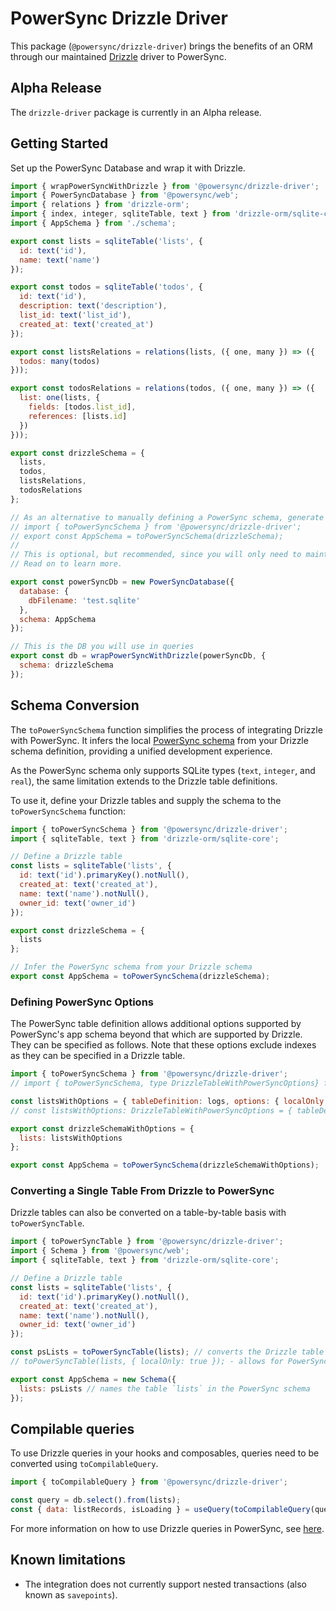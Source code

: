 # PowerSync Drizzle Driver

This package (`@powersync/drizzle-driver`) brings the benefits of an ORM through our maintained [Drizzle](https://orm.drizzle.team/) driver to PowerSync.

## Alpha Release

The `drizzle-driver` package is currently in an Alpha release.

## Getting Started

Set up the PowerSync Database and wrap it with Drizzle.

```js
import { wrapPowerSyncWithDrizzle } from '@powersync/drizzle-driver';
import { PowerSyncDatabase } from '@powersync/web';
import { relations } from 'drizzle-orm';
import { index, integer, sqliteTable, text } from 'drizzle-orm/sqlite-core';
import { AppSchema } from './schema';

export const lists = sqliteTable('lists', {
  id: text('id'),
  name: text('name')
});

export const todos = sqliteTable('todos', {
  id: text('id'),
  description: text('description'),
  list_id: text('list_id'),
  created_at: text('created_at')
});

export const listsRelations = relations(lists, ({ one, many }) => ({
  todos: many(todos)
}));

export const todosRelations = relations(todos, ({ one, many }) => ({
  list: one(lists, {
    fields: [todos.list_id],
    references: [lists.id]
  })
}));

export const drizzleSchema = {
  lists,
  todos,
  listsRelations,
  todosRelations
};

// As an alternative to manually defining a PowerSync schema, generate the local PowerSync schema from the Drizzle schema with `toPowerSyncSchema`:
// import { toPowerSyncSchema } from '@powersync/drizzle-driver';
// export const AppSchema = toPowerSyncSchema(drizzleSchema);
//
// This is optional, but recommended, since you will only need to maintain one schema on the client-side
// Read on to learn more.

export const powerSyncDb = new PowerSyncDatabase({
  database: {
    dbFilename: 'test.sqlite'
  },
  schema: AppSchema
});

// This is the DB you will use in queries
export const db = wrapPowerSyncWithDrizzle(powerSyncDb, {
  schema: drizzleSchema
});
```

## Schema Conversion

The `toPowerSyncSchema` function simplifies the process of integrating Drizzle with PowerSync. It infers the local [PowerSync schema](https://docs.powersync.com/installation/client-side-setup/define-your-schema) from your Drizzle schema definition, providing a unified development experience.

As the PowerSync schema only supports SQLite types (`text`, `integer`, and `real`), the same limitation extends to the Drizzle table definitions.

To use it, define your Drizzle tables and supply the schema to the `toPowerSyncSchema` function:

```js
import { toPowerSyncSchema } from '@powersync/drizzle-driver';
import { sqliteTable, text } from 'drizzle-orm/sqlite-core';

// Define a Drizzle table
const lists = sqliteTable('lists', {
  id: text('id').primaryKey().notNull(),
  created_at: text('created_at'),
  name: text('name').notNull(),
  owner_id: text('owner_id')
});

export const drizzleSchema = {
  lists
};

// Infer the PowerSync schema from your Drizzle schema
export const AppSchema = toPowerSyncSchema(drizzleSchema);
```

### Defining PowerSync Options

The PowerSync table definition allows additional options supported by PowerSync's app schema beyond that which are supported by Drizzle.
They can be specified as follows. Note that these options exclude indexes as they can be specified in a Drizzle table.

```js
import { toPowerSyncSchema } from '@powersync/drizzle-driver';
// import { toPowerSyncSchema, type DrizzleTableWithPowerSyncOptions} from '@powersync/drizzle-driver'; for TypeScript

const listsWithOptions = { tableDefinition: logs, options: { localOnly: true } };
// const listsWithOptions: DrizzleTableWithPowerSyncOptions = { tableDefinition: logs, options: { localOnly: true } }; for TypeScript

export const drizzleSchemaWithOptions = {
  lists: listsWithOptions
};

export const AppSchema = toPowerSyncSchema(drizzleSchemaWithOptions);
```

### Converting a Single Table From Drizzle to PowerSync

Drizzle tables can also be converted on a table-by-table basis with `toPowerSyncTable`.

```js
import { toPowerSyncTable } from '@powersync/drizzle-driver';
import { Schema } from '@powersync/web';
import { sqliteTable, text } from 'drizzle-orm/sqlite-core';

// Define a Drizzle table
const lists = sqliteTable('lists', {
  id: text('id').primaryKey().notNull(),
  created_at: text('created_at'),
  name: text('name').notNull(),
  owner_id: text('owner_id')
});

const psLists = toPowerSyncTable(lists); // converts the Drizzle table to a PowerSync table
// toPowerSyncTable(lists, { localOnly: true }); - allows for PowerSync table configuration

export const AppSchema = new Schema({
  lists: psLists // names the table `lists` in the PowerSync schema
});
```

## Compilable queries

To use Drizzle queries in your hooks and composables, queries need to be converted using `toCompilableQuery`.

```js
import { toCompilableQuery } from '@powersync/drizzle-driver';

const query = db.select().from(lists);
const { data: listRecords, isLoading } = useQuery(toCompilableQuery(query));
```

For more information on how to use Drizzle queries in PowerSync, see [here](https://docs.powersync.com/client-sdk-references/javascript-web/javascript-orm/drizzle#usage-examples).

## Known limitations

- The integration does not currently support nested transactions (also known as `savepoints`).
